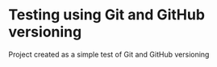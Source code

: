 # Testing using Git and GitHub versioning
Project created as a simple test of Git and GitHub versioning

